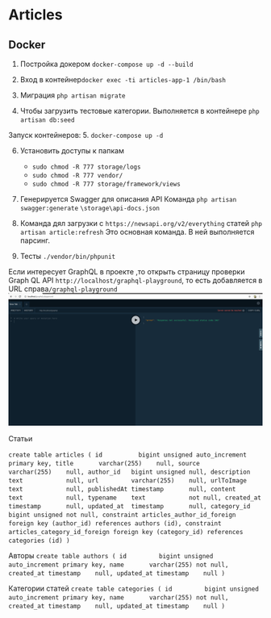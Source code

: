 # Articles

## Docker
1. Постройка докером `docker-compose up -d --build`

2. Вход в контейнер`docker exec -ti articles-app-1 /bin/bash`

3. Миграция `php artisan migrate`

4. Чтобы загрузить тестовые категории. Выполняется в контейнере
`php artisan db:seed`

Запуск контейнеров:
5. `docker-compose up -d`

6. Установить доступы к папкам
   - `sudo chmod -R 777 storage/logs`
   - `sudo chmod -R 777 vendor/`
   - `sudo chmod -R 777 storage/framework/views`
   


7. Генерируется Swagger для описания API
Команда `php artisan swagger:generate`
`\storage\api-docs.json`

8. Команда дял загрузки с `https://newsapi.org/v2/everything` статей
`php artisan article:refresh`
Это основная команда. В ней выполняется парсинг. 
   
10. Тесты `./vendor/bin/phpunit`



Если интересует GraphQL в проекте ,то открыть страницу проверки  Graph QL API `http://localhost/graphql-playground`, то есть добавляется в URL справа`/graphql-playground`
![Картинка](/public/support/graphql_playground.png)

Статьи

`create table articles
(
id          bigint unsigned auto_increment
primary key,
title       varchar(255)    null,
source      varchar(255)    null,
author_id   bigint unsigned null,
description text            null,
url         varchar(255)    null,
urlToImage  text            null,
publishedAt timestamp       null,
content     text            null,
typename    text            not null,
created_at  timestamp       null,
updated_at  timestamp       null,
category_id bigint unsigned not null,
constraint articles_author_id_foreign
foreign key (author_id) references authors (id),
constraint articles_category_id_foreign
foreign key (category_id) references categories (id)
)`


Авторы
`create table authors
(
id         bigint unsigned auto_increment
primary key,
name       varchar(255) not null,
created_at timestamp    null,
updated_at timestamp    null
)`


Категории статей
`create table categories
(
id         bigint unsigned auto_increment
primary key,
name       varchar(255) not null,
created_at timestamp    null,
updated_at timestamp    null
)`

